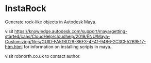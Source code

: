 # InstaRock
Generate rock-like objects in Autodesk Maya.

visit https://knowledge.autodesk.com/support/maya/getting-started/caas/CloudHelp/cloudhelp/2019/ENU/Maya-Customizing/files/GUID-FA51BD26-86F3-4F41-9486-2C3CF52B9E17-htm.html for information on installing scripts in maya.

visit robnorth.co.uk to contact author.
